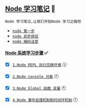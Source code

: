 <a href="#top" id="top"> Node 学习笔记</a> :maple_leaf:
----
`Node 学习笔记,让我们开始Node 学习之路吧`

- [`node 第一步`](https://github.com/kickgod/Front-End/blob/master/Node/Document/NodeStart.md)
- [`node 初步体验`](https://github.com/kickgod/Front-End/blob/master/Node/Document/NodeExample.md)
- [`node 编码注意`](https://github.com/kickgod/Front-End/blob/master/Node/Document/NodeUse.md)

#### [Node 系统学习步骤](#) :white_check_mark:
- [x]  [`1.Node REPL 执行交换环境`](https://github.com/kickgod/Front-End/blob/master/Node/Document/NodeREPL.md) :clock130:
- [x]  [`2.Node console 对象`](https://github.com/kickgod/Front-End/blob/master/Node/Document/NodeConsole.md) :clock10:
- [x]  [`3.Node Global 函数 变量`](https://github.com/kickgod/Front-End/blob/master/Node/Document/NodeGlobal.md) :clock11:
- [x]  [`4.Node 事件处理机制和时间环机制`](https://github.com/kickgod/Front-End/blob/master/Node/Document/NodeEvent.md) :clock12:
 
